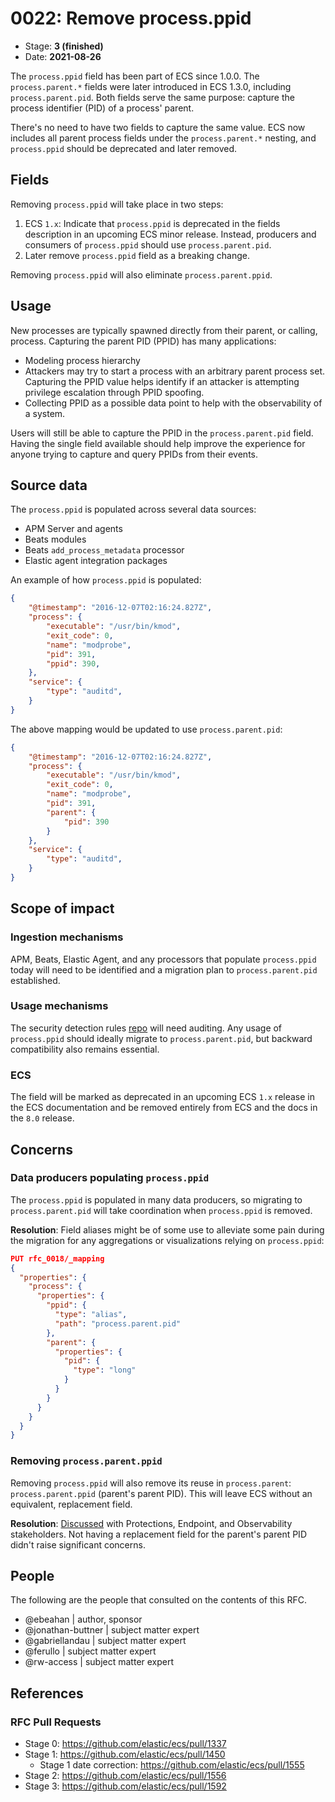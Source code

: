# 0022: Remove process.ppid
<!-- Leave this ID at 0000. The ECS team will assign a unique, contiguous RFC number upon merging the initial stage of this RFC. -->

- Stage: **3 (finished)** <!-- Update to reflect target stage. See https://elastic.github.io/ecs/stages.html -->
- Date: **2021-08-26** <!-- The ECS team sets this date at merge time. This is the date of the latest stage advancement. -->

<!--
As you work on your RFC, use the "Stage N" comments to guide you in what you should focus on, for the stage you're targeting.
Feel free to remove these comments as you go along.
-->

The `process.ppid` field has been part of ECS since 1.0.0. The `process.parent.*` fields were later introduced in ECS 1.3.0, including `process.parent.pid`. Both fields serve the same purpose: capture the process identifier (PID) of a process' parent.

There's no need to have two fields to capture the same value. ECS now includes all parent process fields under the `process.parent.*` nesting, and `process.ppid` should be deprecated and later removed.

## Fields

Removing `process.ppid` will take place in two steps:

1. ECS `1.x`: Indicate that `process.ppid` is deprecated in the fields description in an upcoming ECS minor release. Instead, producers and consumers of `process.ppid` should use `process.parent.pid`.
2. Later remove `process.ppid` field as a breaking change.

Removing `process.ppid` will also eliminate `process.parent.ppid`.

## Usage

New processes are typically spawned directly from their parent, or calling, process. Capturing the parent PID (PPID) has many applications:

* Modeling process hierarchy
* Attackers may try to start a process with an arbitrary parent process set. Capturing the PPID value helps identify if an attacker is attempting privilege escalation through PPID spoofing.
* Collecting PPID as a possible data point to help with the observability of a system.

Users will still be able to capture the PPID in the `process.parent.pid` field. Having the single field available should help improve the experience for anyone trying to capture and query PPIDs from their events.

## Source data

The `process.ppid` is populated across several data sources:

* APM Server and agents
* Beats modules
* Beats `add_process_metadata` processor
* Elastic agent integration packages

An example of how `process.ppid` is populated:

```json
{
    "@timestamp": "2016-12-07T02:16:24.827Z",
    "process": {
        "executable": "/usr/bin/kmod",
        "exit_code": 0,
        "name": "modprobe",
        "pid": 391,
        "ppid": 390,
    },
    "service": {
        "type": "auditd",
    }
}
```

The above mapping would be updated to use `process.parent.pid`:

```json
{
    "@timestamp": "2016-12-07T02:16:24.827Z",
    "process": {
        "executable": "/usr/bin/kmod",
        "exit_code": 0,
        "name": "modprobe",
        "pid": 391,
        "parent": {
            "pid": 390
        }
    },
    "service": {
        "type": "auditd",
    }
}
```

## Scope of impact

### Ingestion mechanisms

APM, Beats, Elastic Agent, and any processors that populate `process.ppid` today will need to be identified and a migration plan to `process.parent.pid` established.

### Usage mechanisms

The security detection rules [repo](https://github.com/elastic/detection-rules) will need auditing. Any usage of `process.ppid` should ideally migrate to `process.parent.pid`, but backward compatibility also remains essential.

### ECS

The field will be marked as deprecated in an upcoming ECS `1.x` release in the ECS documentation and be removed entirely from ECS and the docs in the `8.0` release.

## Concerns

### Data producers populating `process.ppid`

The `process.ppid` is populated in many data producers, so migrating to `process.parent.pid` will take coordination when `process.ppid` is removed.

**Resolution**: Field aliases might be of some use to alleviate some pain during the migration for any aggregations or visualizations relying on `process.ppid`:

```json
PUT rfc_0018/_mapping
{
  "properties": {
    "process": {
      "properties": {
        "ppid": {
          "type": "alias",
          "path": "process.parent.pid"
        },
        "parent": {
          "properties": {
            "pid": {
              "type": "long"
            }
          }
        }
      }
    }
  }
}
```

### Removing `process.parent.ppid`

Removing `process.ppid` will also remove its reuse in `process.parent`: `process.parent.ppid` (parent's parent PID). This will leave ECS without an equivalent, replacement field.

**Resolution**: [Discussed](https://github.com/elastic/ecs/pull/1450#issuecomment-854773783) with Protections, Endpoint, and Observability stakeholders. Not having a replacement field for the parent's parent PID didn't raise significant concerns.

## People

The following are the people that consulted on the contents of this RFC.

* @ebeahan | author, sponsor
* @jonathan-buttner | subject matter expert
* @gabriellandau | subject matter expert
* @ferullo | subject matter expert
* @rw-access | subject matter expert


<!--
Who will be or has been consulted on the contents of this RFC? Identify authorship and sponsorship, and optionally identify the nature of involvement of others. Link to GitHub aliases where possible. This list will likely change or grow stage after stage.

e.g.:

* @Yasmina | author
* @Monique | sponsor
* @EunJung | subject matter expert
* @JaneDoe | grammar, spelling, prose
* @Mariana
-->


## References

<!-- Insert any links appropriate to this RFC in this section. -->

### RFC Pull Requests

<!-- An RFC should link to the PRs for each of it stage advancements. -->

* Stage 0: https://github.com/elastic/ecs/pull/1337
* Stage 1: https://github.com/elastic/ecs/pull/1450
  * Stage 1 date correction: https://github.com/elastic/ecs/pull/1555
* Stage 2: https://github.com/elastic/ecs/pull/1556
* Stage 3: https://github.com/elastic/ecs/pull/1592

<!--
* Stage 1: https://github.com/elastic/ecs/pull/NNN
...
-->
